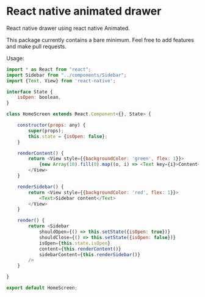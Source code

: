 # React native animated drawer

React native drawer using react native Animated.

This package currently contains a bare minimum. Feel free to add features and make pull requests. 

Usage:
```javascript 
import * as React from "react";
import Sidebar from "../components/Sidebar";
import {Text, View} from 'react-native';

interface State {
    isOpen: boolean,
}

class HomeScreen extends React.Component<{}, State> {

    constructor(props: any) {
        super(props);
        this.state = {isOpen: false};
    }

    renderContent() {
        return <View style={{backgroundColor: 'green', flex: 1}}>
            {new Array(10).fill(0).map((o, i) => <Text key={i}>Content</Text>)}
        </View>
    }

    renderSidebar() {
        return <View style={{backgroundColor: 'red', flex: 1}}>
            <Text>Sidebar content</Text>
        </View>
    }

    render() {
        return <Sidebar
            shouldOpen={() => this.setState({isOpen: true})}
            shouldClose={() => this.setState({isOpen: false})}
            isOpen={this.state.isOpen}
            content={this.renderContent()}
            sidebarContent={this.renderSidebar()}
        />
    }

}

export default HomeScreen;
```
